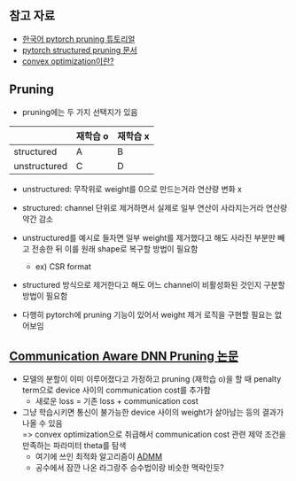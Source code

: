 ## 참고 자료
- [한국어 pytorch pruning 튜토리얼](https://tutorials.pytorch.kr/intermediate/pruning_tutorial.html)
- [pytorch structured pruning 문서](https://pytorch.org/docs/stable/generated/torch.nn.utils.prune.ln_structured.html)
- [convex optimization이란?](https://audrb1999.tistory.com/70)

## Pruning
- pruning에는 두 가지 선택지가 있음

||재학습 o|재학습 x|
|-|-|-|
|structured|A|B|
|unstructured|C|D|

- unstructured: 무작위로 weight를 0으로 만드는거라 연산량 변화 x
- structured: channel 단위로 제거하면서 실제로 일부 연산이 사라지는거라 연산량 약간 감소
- unstructured를 예시로 들자면 일부 weight를 제거했다고 해도 사라진 부분만 빼고 전송한 뒤 이를 원래 shape로 복구할 방법이 필요함
    - ex) CSR format
- structured 방식으로 제거한다고 해도 어느 channel이 비활성화된 것인지 구분할 방법이 필요함

- 다행히 pytorch에 pruning 기능이 있어서 weight 제거 로직을 구현할 필요는 없어보임

## [Communication Aware DNN Pruning 논문](https://ieeexplore.ieee.org/stamp/stamp.jsp?tp=&arnumber=10229043)
- 모델의 분할이 이미 이루어졌다고 가정하고 pruning (재학습 o)을 할 때 penalty term으로 device 사이의 communication cost를 추가함
    - 새로운 loss = 기존 loss + communication cost
- 그냥 학습시키면 통신이 불가능한 device 사이의 weight가 살아남는 등의 결과가 나올 수 있음  
=> convex optimization으로 취급해서 communication cost 관련 제약 조건을 만족하는 파라미터 theta를 탐색
    - 여기에 쓰인 최적화 알고리즘이 [ADMM](https://convex-optimization-for-all.github.io/contents/chapter21/2021/03/29/21_01_Last_time_Dual_method,_Augmented_Lagrangian_method,_ADMM,_ADMM_in_scaled_form/)
    - 공수에서 잠깐 나온 라그랑주 승수법이랑 비슷한 맥락인듯?